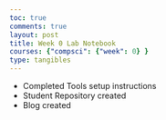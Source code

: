 ```yaml
---
toc: true
comments: true
layout: post
title: Week 0 Lab Notebook
courses: {"compsci": {"week": 0} }
type: tangibles
---
```


- Completed Tools setup instructions
- Student Repository created
- Blog created